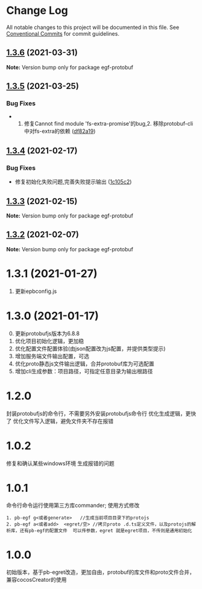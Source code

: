 # Change Log

All notable changes to this project will be documented in this file.
See [Conventional Commits](https://conventionalcommits.org) for commit guidelines.

## [1.3.6](https://github.com/AILHC/EasyGameFrameworkOpen/compare/egf-protobuf@1.3.5...egf-protobuf@1.3.6) (2021-03-31)

**Note:** Version bump only for package egf-protobuf





## [1.3.5](https://github.com/AILHC/EasyGameFrameworkOpen/compare/egf-protobuf@1.3.4...egf-protobuf@1.3.5) (2021-03-25)


### Bug Fixes

* 1. 修复Cannot find module 'fs-extra-promise'的bug,2. 移除protobuf-cli中对fs-extra的依赖 ([df82a19](https://github.com/AILHC/EasyGameFrameworkOpen/commit/df82a1984df6155678ec9f95416469a3ad1a27af))





## [1.3.4](https://github.com/AILHC/EasyGameFrameworkOpen/compare/egf-protobuf@1.3.3...egf-protobuf@1.3.4) (2021-02-17)


### Bug Fixes

* 修复初始化失败问题,完善失败提示输出 ([1c105c2](https://github.com/AILHC/EasyGameFrameworkOpen/commit/1c105c222987321f29cef9dcede80baca863f36f))





## [1.3.3](https://github.com/AILHC/EasyGameFrameworkOpen/compare/egf-protobuf@1.3.2...egf-protobuf@1.3.3) (2021-02-15)

**Note:** Version bump only for package egf-protobuf





## [1.3.2](https://github.com/AILHC/EasyGameFrameworkOpen/compare/egf-protobuf@1.3.1...egf-protobuf@1.3.2) (2021-02-07)

**Note:** Version bump only for package egf-protobuf





# 1.3.1 (2021-01-27)
1. 更新epbconfig.js

# 1.3.0 (2021-01-17)
0. 更新protobufjs版本为6.8.8
1. 优化项目初始化逻辑，更加稳
2. 优化配置文件配置体验(由json配置改为js配置，并提供类型提示)
3. 增加服务端文件输出配置，可选
4. 优化proto静态js文件输出逻辑，合并protobuf库为可选配置
5. 增加cli生成参数：项目路径，可指定任意目录为输出根路径

# 1.2.0

封装protobufjs的命令行，不需要另外安装protobufjs命令行
优化生成逻辑，更快了
优化文件写入逻辑，避免文件夹不存在报错

# 1.0.2
修复和确认某些windows环境 生成报错的问题

# 1.0.1
命令行命令运行使用第三方库commander;
使用方式修改

    1. pb-egf g<或者generate>   //生成当前项目目录下的protojs
    2. pb-egf a<或者add>  <egret/空> //拷贝proto .d.ts定义文件，以及protojs的解析库，还有pb-egf的配置文件  可以传参数，egret 就是egret项目，不传则是通用初始化


# 1.0.0
初始版本，基于pb-egret改造，更加自由，protobuf的库文件和proto文件合并，兼容cocosCreator的使用
